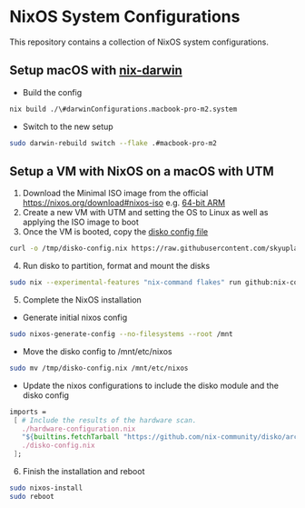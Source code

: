 # NixOS System Configurations

This repository contains a collection of NixOS system configurations.

## Setup macOS with [nix-darwin](https://github.com/LnL7/nix-darwin)

- Build the config

```sh
nix build ./\#darwinConfigurations.macbook-pro-m2.system
```

- Switch to the new setup

```sh
sudo darwin-rebuild switch --flake .#macbook-pro-m2
```

## Setup a VM with NixOS on a macOS with UTM

1. Download the Minimal ISO image from the official https://nixos.org/download#nixos-iso
   e.g. [64-bit ARM](https://channels.nixos.org/nixos-23.11/latest-nixos-minimal-aarch64-linux.iso)
2. Create a new VM with UTM and setting the OS to Linux as well as applying the ISO image to boot
3. Once the VM is booted, copy the [disko config file](./machines/disko-config-utm.nix)

```sh
curl -o /tmp/disko-config.nix https://raw.githubusercontent.com/skyuplam/nixos-config/main/machines/disko-config-utm.nix
```

4. Run disko to partition, format and mount the disks

```sh
sudo nix --experimental-features "nix-command flakes" run github:nix-community/disko -- --mode disko /tmp/disko-config.nix
```

5. Complete the NixOS installation

- Generate initial nixos config

```sh
sudo nixos-generate-config --no-filesystems --root /mnt
```

- Move the disko config to /mnt/etc/nixos

```sh
sudo mv /tmp/disko-config.nix /mnt/etc/nixos
```

- Update the nixos configurations to include the disko module and the disko config

```nix
imports =
 [ # Include the results of the hardware scan.
   ./hardware-configuration.nix
   "${builtins.fetchTarball "https://github.com/nix-community/disko/archive/master.tar.gz"}/module.nix"
   ./disko-config.nix
 ];
```

6. Finish the installation and reboot

```sh
sudo nixos-install
sudo reboot
```
